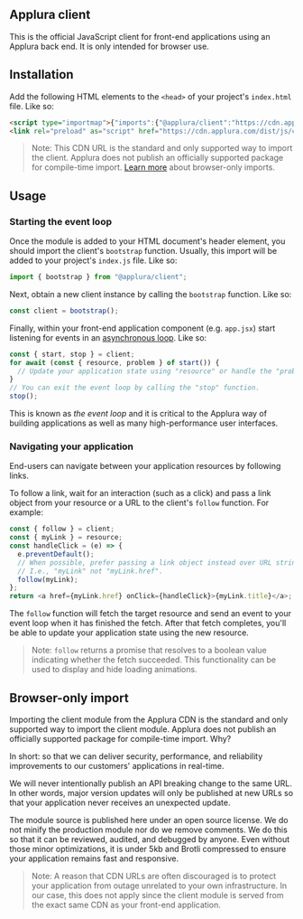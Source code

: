 ## Applura client

This is the official JavaScript client for front-end applications using an
Applura back end. It is only intended for browser use.

## Installation

Add the following HTML elements to the `<head>` of your project's `index.html`
file. Like so:

```html
<script type="importmap">{"imports":{"@applura/client":"https://cdn.applura.com/dist/js/client/v2.js"}}</script>
<link rel="preload" as="script" href="https://cdn.applura.com/dist/js/client/v2.js" crossorigin />
```

> Note: This CDN URL is the standard and only supported way to import the
> client. Applura does not publish an officially supported package for
> compile-time import. [Learn more](#browser-only-import) about browser-only
> imports.

## Usage

### Starting the event loop

Once the module is added to your HTML document's header element, you should
import the client's `bootstrap` function. Usually, this import will be added to
your project's `index.js` file. Like so:

```javascript
import { bootstrap } from "@applura/client";
```

Next, obtain a new client instance by calling the `bootstrap` function. Like so:

```javascript
const client = bootstrap();
```

Finally, within your front-end application component (e.g. `app.jsx`) start
listening for events in an
[asynchronous loop](https://developer.mozilla.org/en-US/docs/Web/JavaScript/Reference/Statements/for-await...of).
Like so:

```javascript
const { start, stop } = client;
for await (const { resource, problem } of start()) {
  // Update your application state using "resource" or handle the "problem".
}
// You can exit the event loop by calling the "stop" function.
stop();
```

This is known as _the event loop_ and it is critical to the Applura way of
building applications as well as many high-performance user interfaces.

### Navigating your application

End-users can navigate between your application resources by following links.

To follow a link, wait for an interaction (such as a click) and pass a link
object from your resource or a URL to the client's `follow` function. For
example:

```javascript
const { follow } = client;
const { myLink } = resource;
const handleClick = (e) => {
  e.preventDefault();
  // When possible, prefer passing a link object instead over URL strings.
  // I.e., "myLink" not "myLink.href".
  follow(myLink);
};
return <a href={myLink.href} onClick={handleClick}>{myLink.title}</a>;
```

The `follow` function will fetch the target resource and send an event to your
event loop when it has finished the fetch. After that fetch completes, you'll be
able to update your application state using the new resource.

> Note: `follow` returns a promise that resolves to a boolean value indicating
> whether the fetch succeeded. This functionality can be used to display and
> hide loading animations.

## Browser-only import

Importing the client module from the Applura CDN is the standard and only
supported way to import the client module. Applura does not publish an
officially supported package for compile-time import. Why?

In short: so that we can deliver security, performance, and reliability
improvements to our customers' applications in real-time.

We will never intentionally publish an API breaking change to the same URL. In
other words, major version updates will only be published at new URLs so that
your application never receives an unexpected update.

The module source is published here under an open source license. We do not
minify the production module nor do we remove comments. We do this so that it
can be reviewed, audited, and debugged by anyone. Even without those minor
optimizations, it is under 5kb and Brotli compressed to ensure your application
remains fast and responsive.

> Note: A reason that CDN URLs are often discouraged is to protect your
> application from outage unrelated to your own infrastructure. In our case,
> this does not apply since the client module is served from the exact same CDN
> as your front-end application.
